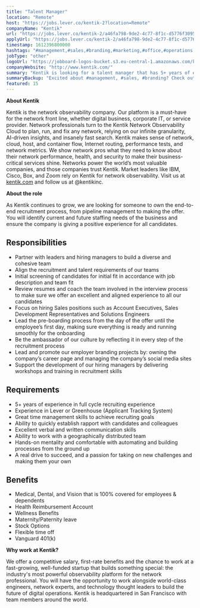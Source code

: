 ```yaml
---
title: "Talent Manager"
location: "Remote"
host: "https://jobs.lever.co/kentik-2?location=Remote"
companyName: "Kentik"
url: "https://jobs.lever.co/kentik-2/a46fa798-9de2-4c77-8f1c-d5776f3095d1"
applyUrl: "https://jobs.lever.co/kentik-2/a46fa798-9de2-4c77-8f1c-d5776f3095d1/apply"
timestamp: 1612396800000
hashtags: "#management,#sales,#branding,#marketing,#office,#operations,#socialmedia"
jobType: "other"
logoUrl: "https://jobboard-logos-bucket.s3.eu-central-1.amazonaws.com/kentik"
companyWebsite: "http://www.kentik.com/"
summary: "Kentik is looking for a talent manager that has 5+ years of experience in full cycle recruiting experience."
summaryBackup: "Excited about #management, #sales, #branding? Check out this job post!"
featured: 15
---
```


**About Kentik**

Kentik is the network observability company. Our platform is a must-have for the network front line, whether digital business, corporate IT, or service provider. Network professionals turn to the Kentik Network Observability Cloud to plan, run, and fix any network, relying on our infinite granularity, AI-driven insights, and insanely fast search. Kentik makes sense of network, cloud, host, and container flow, Internet routing, performance tests, and network metrics. We show network pros what they need to know about their network performance, health, and security to make their business-critical services shine. Networks power the world’s most valuable companies, and those companies trust Kentik. Market leaders like IBM, Cisco, Box, and Zoom rely on Kentik for network observability. Visit us at [kentik.com](http://kentik.com/) and follow us at @kentikinc.

**About the role**

As Kentik continues to grow, we are looking for someone to own the end-to-end recruitment process, from pipeline management to making the offer. You will identify current and future staffing needs of the business and ensure the company is giving a positive experience for all candidates.

## Responsibilities

*   Partner with leaders and hiring managers to build a diverse and cohesive team
*   Align the recruitment and talent requirements of our teams 
*   Initial screening of candidates for initial fit in accordance with job description and team fit
*   Review resumes and coach the team involved in the interview process to make sure we offer an excellent and aligned experience to all our candidates
*   Focus on hiring Sales positions such as Account Executives, Sales Development Representatives and Solutions Engineers
*   Lead the pre-boarding process from the day of the offer until the employee’s first day, making sure everything is ready and running smoothly for the onboarding
*   Be the ambassador of our culture by reflecting it in every step of the recruitment process
*   Lead and promote our employer branding projects by: owning the company’s career page and managing the company’s social media sites
*   Support the development of our hiring managers by delivering workshops and training in recruitment skills

## Requirements

*   5+ years of experience in full cycle recruiting experience 
*   Experience in Lever or Greenhouse (Applicant Tracking System) 
*   Great time management skills to achieve recruiting goals
*   Ability to quickly establish rapport with candidates and colleagues
*   Excellent verbal and written communication skills
*   Ability to work with a geographically distributed team
*   Hands-on mentality and comfortable with automating and building processes from the ground up
*   A real drive to succeed, and a passion for taking on new challenges and making them your own

## Benefits

*   Medical, Dental, and Vision that is 100% covered for employees & dependents
*   Health Reimbursement Account
*   Wellness Benefits
*   Maternity/Paternity leave
*   Stock Options
*   Flexible time off
*   Vanguard 401(k)

**Why work at Kentik?**

We offer a competitive salary, first-rate benefits and the chance to work at a fast-growing, well-funded startup that builds something special: the industry's most powerful observability platform for the network professional. You will have the opportunity to work alongside world-class engineers, network experts, and technology thought leaders to build the future of digital operations. Kentik is headquartered in San Francisco with team members around the world.
